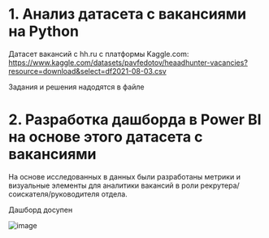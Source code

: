 # 1. Анализ датасета с вакансиями на Python

Датасет вакансий с hh.ru с платформы Kaggle.com: https://www.kaggle.com/datasets/pavfedotov/heaadhunter-vacancies?resource=download&select=df2021-08-03.csv


Задания и решения надодятся в файле


 # 2. Разработка дашборда в Power BI на основе этого датасета с вакансиями

На основе исследованных в данных были разработаны метрики и визуальные элементы для аналитики вакансий в роли рекрутера/соискателя/руководителя 
отдела. 

Дашборд досупен

![image](https://github.com/user-attachments/assets/67d4ac9e-965c-4d77-86f8-62aa72118815)

